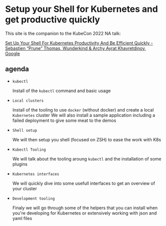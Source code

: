 # Setup your Shell for Kubernetes and get productive quickly

This site is the companion to the KubeCon 2022 NA talk:

[Set Up Your Shell For Kubernetes Productivity And Be Efficient Quickly - Sebastien “Prune” Thomas, Wunderkind & Archy Ayrat Khayretdinov, Google](https://kccncna2022.sched.com/event/182F7/tutorial-set-up-your-shell-for-kubernetes-productivity-and-be-efficient-quickly-sebastien-prune-thomas-wunderkind-archy-ayrat-khayretdinov-google)

## agenda

- `kubectl`

    Install of the `kubectl` command and basic usage

- `Local clusters`

    Install of the tooling to use `docker` (without docker) and create a local `Kubernetes` cluster
    We will also install a sample application including a failed deployment to give some meat to the demos

- `Shell setup`

    We will then setup you shell (focused on ZSH) to ease the work with K8s

- `Kubectl Tooling`

    We will talk about the tooling aroung `kubectl` and the installation of some plugins

- `Kubernetes interfaces`

    We will quickly dive into some usefull interfaces to get an overview of your cluster

- `Development tooling`

    Finaly we will go through some of the helpers that you can install when you're developing for Kubernetes
    or extensively working with json and yaml files